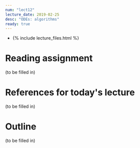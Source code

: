 ```yaml
---
num: "lect12"
lecture_date: 2019-02-25
desc: "ODEs: algorithms"
ready: true
---
```


* {% include lecture_files.html %}

# Reading assignment

(to be filled in)

# References for today's lecture

(to be filled in)

# Outline

(to be filled in)
